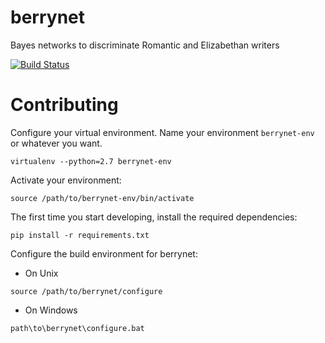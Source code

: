 # berrynet

Bayes networks to discriminate Romantic and Elizabethan writers

[![Build Status](https://travis-ci.org/shrieking-antshrikes/berrynet.svg?branch=master)](https://travis-ci.org/shrieking-antshrikes/berrynet)

# Contributing

Configure your virtual environment. Name your environment `berrynet-env` or whatever you want.

```
virtualenv --python=2.7 berrynet-env
```

Activate your environment:

```
source /path/to/berrynet-env/bin/activate
```

The first time you start developing, install the required dependencies:

```
pip install -r requirements.txt
```

Configure the build environment for berrynet:


- On Unix

```
source /path/to/berrynet/configure
```

- On Windows

```
path\to\berrynet\configure.bat
```
